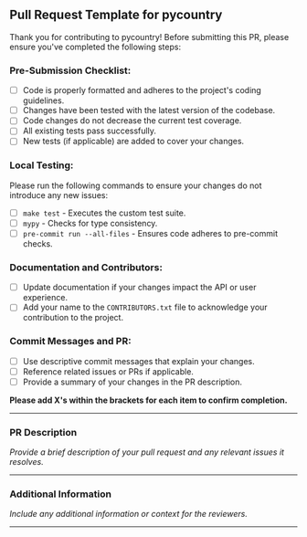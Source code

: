 ## Pull Request Template for pycountry

Thank you for contributing to pycountry! Before submitting this PR, please ensure you've completed the following steps:

### Pre-Submission Checklist:
- [ ] Code is properly formatted and adheres to the project's coding guidelines.
- [ ] Changes have been tested with the latest version of the codebase.
- [ ] Code changes do not decrease the current test coverage.
- [ ] All existing tests pass successfully.
- [ ] New tests (if applicable) are added to cover your changes.

### Local Testing:
Please run the following commands to ensure your changes do not introduce any new issues:
- [ ] `make test` - Executes the custom test suite.
- [ ] `mypy` - Checks for type consistency.
- [ ] `pre-commit run --all-files` - Ensures code adheres to pre-commit checks.

### Documentation and Contributors:
- [ ] Update documentation if your changes impact the API or user experience.
- [ ] Add your name to the `CONTRIBUTORS.txt` file to acknowledge your contribution to the project.

### Commit Messages and PR:
- [ ] Use descriptive commit messages that explain your changes.
- [ ] Reference related issues or PRs if applicable.
- [ ] Provide a summary of your changes in the PR description.

**Please add X's within the brackets for each item to confirm completion.**

---

### PR Description
*Provide a brief description of your pull request and any relevant issues it resolves.*

---

### Additional Information
*Include any additional information or context for the reviewers.*

---
